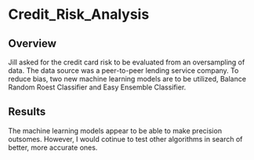 # Credit_Risk_Analysis

## Overview
Jill asked for the credit card risk to be evaluated from an oversampling of data. The data source was a peer-to-peer lending service company. To reduce bias, two new machine learning models are to be utilized, Balance Random Roest Classifier and Easy Ensemble Classifier. 
## Results 
The machine learning models appear to be able to make precision outsomes. However, I would cotinue to test other algorithms in search of better, more accurate ones. 

